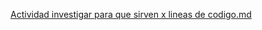 [Actividad investigar  para que sirven x lineas de codigo.md](https://github.com/user-attachments/files/20446126/Actividad.investigar.para.que.sirven.x.lineas.de.codigo.md)
